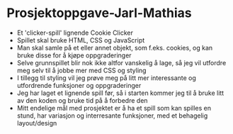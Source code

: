 # Prosjektoppgave-Jarl-Mathias

- Et 'clicker-spill' lignende Cookie Clicker
- Spillet skal bruke HTML, CSS og JavaScript
- Man skal samle på et eller annet objekt, som f.eks. cookies, og kan bruke disse for å kjøpe oppgraderinger
- Selve grunnspillet blir nok ikke altfor vanskelig å lage, så jeg vil utfordre meg selv til å jobbe mer med CSS og styling
- I tillegg til styling vil jeg prøve meg på litt mer interessante og utfordrende funksjoner og oppgraderinger
- Jeg har laget et lignende spill før, så i starten kommer jeg til å bruke litt av den koden og bruke tid på å forbedre den
- Mitt endelige mål med prosjektet er å ha et spill som kan spilles en stund, har variasjon og interresante funksjoner, med et behagelig layout/design
